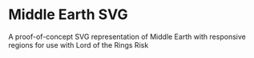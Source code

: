 # Middle Earth SVG

A proof-of-concept SVG representation of Middle Earth with responsive regions for use with Lord of the Rings Risk
